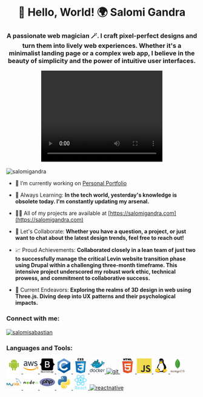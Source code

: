 <h1 align="center">🎨 Hello, World! 🌍 Salomi Gandra</h1>
<h3 align="center">A passionate web magician 🪄. I craft pixel-perfect designs and turn them into lively web experiences. Whether it's a minimalist landing page or a complex web app, I believe in the beauty of simplicity and the power of intuitive user interfaces.</h3>
<!-- <table width="100%" height="100%" border="0" style="position:absolute; top:0; bottom:0; left:0; right:0;">
    <tr>
        <td align="center" valign="middle">
            <video>
                <source src="https://github.com/Salomigandra/Salomigandra/blob/main/Pink%20Black%20Boho%20Minimalist%20Luxury%20Wedding%20Planner%20LinkedIn%20Banner.mp4" type="video/mp4">
                Your browser does not support the video tag.
            </video>
        </td>
    </tr>
</table> -->

<div align="center">
    <video width="320" height="240" controls>
        <source src="https://github.com/Salomigandra/Salomigandra/blob/main/Pink%20Black%20Boho%20Minimalist%20Luxury%20Wedding%20Planner%20LinkedIn%20Banner.mp4" type="video/mp4">
        Your browser does not support the video tag.
    </video>
</div>


<p align="left"> <img src="https://komarev.com/ghpvc/?username=salomigandra&label=Profile%20views&color=0e75b6&style=flat" alt="salomigandra" /> </p>

- 🔭 I’m currently working on [Personal Portfolio](https://salomigandra.com)

- 🌱 Always Learning: **In the tech world, yesterday's knowledge is obsolete today. I'm constantly updating my arsenal.**

- 👨‍💻 All of my projects are available at [https://salomigandra.com](https://salomigandra.com)

- 💬 Let's Collaborate: **Whether you have a question, a project, or just want to chat about the latest design trends, feel free to reach out!**

- 📈 Proud Achievements: **Collaborated closely in a lean team of just two to successfully manage the critical Levin website transition phase using Drupal within a challenging three-month timeframe. This intensive project underscored my robust work ethic, technical prowess, and commitment to collaborative success.**

- 🚀 Current Endeavors: **Exploring the realms of 3D design in web using Three.js. Diving deep into UX patterns and their psychological impacts.**

<h3 align="left">Connect with me:</h3>
<p align="left">
<a href="https://linkedin.com/in/salomisabastian" target="blank"><img align="center" src="https://raw.githubusercontent.com/rahuldkjain/github-profile-readme-generator/master/src/images/icons/Social/linked-in-alt.svg" alt="salomisabastian" height="30" width="40" /></a>
</p>

<h3 align="left">Languages and Tools:</h3>
<p align="left"> <a href="https://developer.android.com" target="_blank" rel="noreferrer"> <img src="https://raw.githubusercontent.com/devicons/devicon/master/icons/android/android-original-wordmark.svg" alt="android" width="40" height="40"/> </a> <a href="https://aws.amazon.com" target="_blank" rel="noreferrer"> <img src="https://raw.githubusercontent.com/devicons/devicon/master/icons/amazonwebservices/amazonwebservices-original-wordmark.svg" alt="aws" width="40" height="40"/> </a> <a href="https://getbootstrap.com" target="_blank" rel="noreferrer"> <img src="https://raw.githubusercontent.com/devicons/devicon/master/icons/bootstrap/bootstrap-plain-wordmark.svg" alt="bootstrap" width="40" height="40"/> </a> <a href="https://www.cprogramming.com/" target="_blank" rel="noreferrer"> <img src="https://raw.githubusercontent.com/devicons/devicon/master/icons/c/c-original.svg" alt="c" width="40" height="40"/> </a> <a href="https://www.w3schools.com/css/" target="_blank" rel="noreferrer"> <img src="https://raw.githubusercontent.com/devicons/devicon/master/icons/css3/css3-original-wordmark.svg" alt="css3" width="40" height="40"/> </a> <a href="https://www.docker.com/" target="_blank" rel="noreferrer"> <img src="https://raw.githubusercontent.com/devicons/devicon/master/icons/docker/docker-original-wordmark.svg" alt="docker" width="40" height="40"/> </a> <a href="https://git-scm.com/" target="_blank" rel="noreferrer"> <img src="https://www.vectorlogo.zone/logos/git-scm/git-scm-icon.svg" alt="git" width="40" height="40"/> </a> <a href="https://www.w3.org/html/" target="_blank" rel="noreferrer"> <img src="https://raw.githubusercontent.com/devicons/devicon/master/icons/html5/html5-original-wordmark.svg" alt="html5" width="40" height="40"/> </a> <a href="https://developer.mozilla.org/en-US/docs/Web/JavaScript" target="_blank" rel="noreferrer"> <img src="https://raw.githubusercontent.com/devicons/devicon/master/icons/javascript/javascript-original.svg" alt="javascript" width="40" height="40"/> </a> <a href="https://www.linux.org/" target="_blank" rel="noreferrer"> <img src="https://raw.githubusercontent.com/devicons/devicon/master/icons/linux/linux-original.svg" alt="linux" width="40" height="40"/> </a> <a href="https://www.mongodb.com/" target="_blank" rel="noreferrer"> <img src="https://raw.githubusercontent.com/devicons/devicon/master/icons/mongodb/mongodb-original-wordmark.svg" alt="mongodb" width="40" height="40"/> </a> <a href="https://www.mysql.com/" target="_blank" rel="noreferrer"> <img src="https://raw.githubusercontent.com/devicons/devicon/master/icons/mysql/mysql-original-wordmark.svg" alt="mysql" width="40" height="40"/> </a> <a href="https://nodejs.org" target="_blank" rel="noreferrer"> <img src="https://raw.githubusercontent.com/devicons/devicon/master/icons/nodejs/nodejs-original-wordmark.svg" alt="nodejs" width="40" height="40"/> </a> <a href="https://www.php.net" target="_blank" rel="noreferrer"> <img src="https://raw.githubusercontent.com/devicons/devicon/master/icons/php/php-original.svg" alt="php" width="40" height="40"/> </a> <a href="https://www.python.org" target="_blank" rel="noreferrer"> <img src="https://raw.githubusercontent.com/devicons/devicon/master/icons/python/python-original.svg" alt="python" width="40" height="40"/> </a> <a href="https://reactjs.org/" target="_blank" rel="noreferrer"> <img src="https://raw.githubusercontent.com/devicons/devicon/master/icons/react/react-original-wordmark.svg" alt="react" width="40" height="40"/> </a> <a href="https://reactnative.dev/" target="_blank" rel="noreferrer"> <img src="https://reactnative.dev/img/header_logo.svg" alt="reactnative" width="40" height="40"/> </a> </p>
